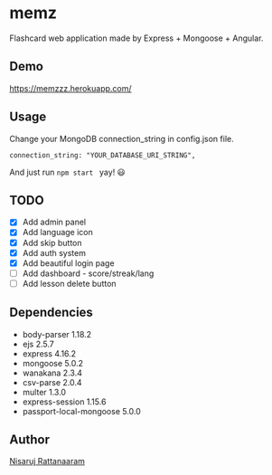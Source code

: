 # memz
Flashcard web application made by Express + Mongoose + Angular.

## Demo ##
https://memzzz.herokuapp.com/

## Usage ##
Change your MongoDB connection_string in config.json file.
```
connection_string: "YOUR_DATABASE_URI_STRING",
```
And just run `npm start ` yay! :smiley:

## TODO ##
- [x] Add admin panel
- [x] Add language icon
- [x] Add skip button
- [x] Add auth system
- [x] Add beautiful login page
- [ ] Add dashboard - score/streak/lang
- [ ] Add lesson delete button

## Dependencies ##
- body-parser 1.18.2
- ejs 2.5.7
- express 4.16.2
- mongoose 5.0.2
- wanakana 2.3.4
- csv-parse 2.0.4
- multer 1.3.0
- express-session 1.15.6
- passport-local-mongoose 5.0.0

## Author ##
[Nisaruj Rattanaaram](https://github.com/nisaruj)
